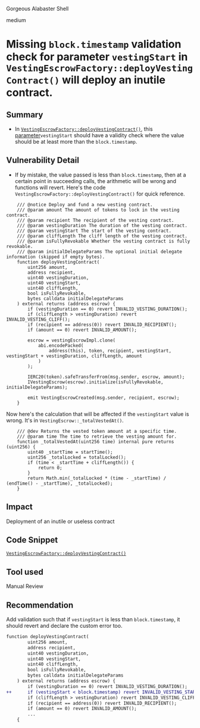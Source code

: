 Gorgeous Alabaster Shell

medium

# Missing `block.timestamp` validation check for parameter `vestingStart` in `VestingEscrowFactory::deployVestingContract()` will deploy an inutile contract.

## Summary
- In [`VestingEscrowFactory::deployVestingContract()`](https://github.com/sherlock-audit/2024-01-rio-vesting-escrow/blob/main/rio-vesting-escrow/src/VestingEscrowFactory.sol#L51-L75), this [parameter](https://github.com/sherlock-audit/2024-01-rio-vesting-escrow/blob/main/rio-vesting-escrow/src/VestingEscrowFactory.sol#L55)`vestingStart` should have a validity check where the value should be at least more than the `block.timestamp`.

## Vulnerability Detail
- If by mistake, the value passed is less than `block.timestamp`, then at a certain point in succeeding calls, the arithmetic will be wrong and functions will revert. Here's the code `VestingEscrowFactory::deployVestingContract()` for quick reference. 

```solidity
    /// @notice Deploy and fund a new vesting contract.
    /// @param amount The amount of tokens to lock in the vesting contract.
    /// @param recipient The recipient of the vesting contract.
    /// @param vestingDuration The duration of the vesting contract.
    /// @param vestingStart The start of the vesting contract.
    /// @param cliffLength The cliff length of the vesting contract.
    /// @param isFullyRevokable Whether the vesting contract is fully revokable.
    /// @param initialDelegateParams The optional initial delegate information (skipped if empty bytes).
    function deployVestingContract(
        uint256 amount,
        address recipient,
        uint40 vestingDuration,
        uint40 vestingStart,
        uint40 cliffLength,
        bool isFullyRevokable,
        bytes calldata initialDelegateParams
    ) external returns (address escrow) {
        if (vestingDuration == 0) revert INVALID_VESTING_DURATION();
        if (cliffLength > vestingDuration) revert INVALID_VESTING_CLIFF();
        if (recipient == address(0)) revert INVALID_RECIPIENT();
        if (amount == 0) revert INVALID_AMOUNT();

        escrow = vestingEscrowImpl.clone(
            abi.encodePacked(
                address(this), token, recipient, vestingStart, vestingStart + vestingDuration, cliffLength, amount
            )
        );

        IERC20(token).safeTransferFrom(msg.sender, escrow, amount);
        IVestingEscrow(escrow).initialize(isFullyRevokable, initialDelegateParams);

        emit VestingEscrowCreated(msg.sender, recipient, escrow);
    }
```
Now here's the calculation that will be affected if the `vestingStart` value is wrong. It's in `VestingEscrow::_totalVestedAt()`.
```solidity
    /// @dev Returns the vested token amount at a specific time.
    /// @param time The time to retrieve the vesting amount for.
    function _totalVestedAt(uint256 time) internal pure returns (uint256) {
        uint40 _startTime = startTime();
        uint256 _totalLocked = totalLocked();
        if (time < _startTime + cliffLength()) {
            return 0;
        }
        return Math.min(_totalLocked * (time - _startTime) / (endTime() - _startTime), _totalLocked);
    }
```


## Impact
Deployment of an inutile or useless contract

## Code Snippet
[`VestingEscrowFactory::deployVestingContract()`](https://github.com/sherlock-audit/2024-01-rio-vesting-escrow/blob/main/rio-vesting-escrow/src/VestingEscrowFactory.sol#L51-L75)

## Tool used

Manual Review

## Recommendation
Add validation such that if `vestingStart` is less than `block.timestamp`, it should revert and declare the custom error too.
```diff
function deployVestingContract(
        uint256 amount,
        address recipient,
        uint40 vestingDuration,
        uint40 vestingStart,
        uint40 cliffLength,
        bool isFullyRevokable,
        bytes calldata initialDelegateParams
    ) external returns (address escrow) {        
        if (vestingDuration == 0) revert INVALID_VESTING_DURATION();
++      if (vestingStart < block.timestamp) revert INVALID_VESTING_START();        
        if (cliffLength > vestingDuration) revert INVALID_VESTING_CLIFF();
        if (recipient == address(0)) revert INVALID_RECIPIENT();
        if (amount == 0) revert INVALID_AMOUNT();
        ...
    {
```